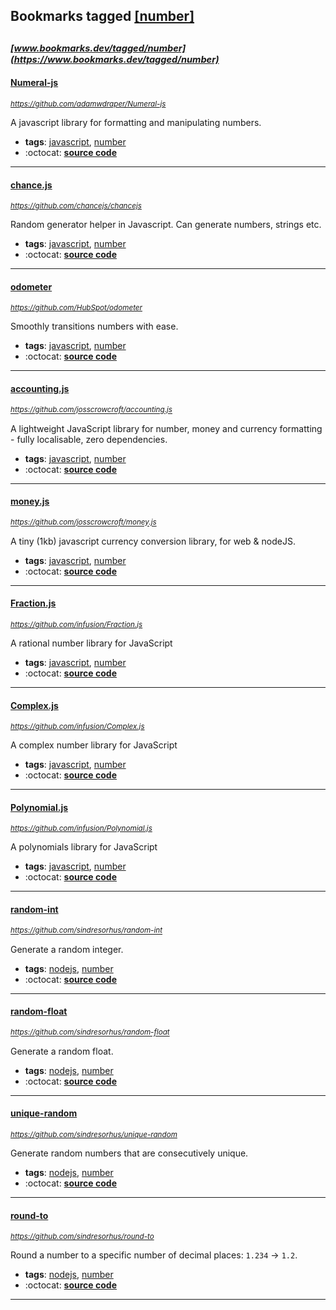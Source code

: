 ## Bookmarks tagged [[number]](https://www.bookmarks.dev?q=[number])

_<sup><sup>[www.bookmarks.dev/tagged/number](https://www.bookmarks.dev/tagged/number)</sup></sup>_
---
#### [Numeral-js](https://github.com/adamwdraper/Numeral-js)
_<sup>https://github.com/adamwdraper/Numeral-js</sup>_

A javascript library for formatting and manipulating numbers.
* **tags**: [javascript](../tagged/javascript.md), [number](../tagged/number.md)
* :octocat: **[source code](https://github.com/adamwdraper/Numeral-js)**
---
#### [chance.js](https://github.com/chancejs/chancejs)
_<sup>https://github.com/chancejs/chancejs</sup>_

Random generator helper in Javascript. Can generate numbers, strings etc.
* **tags**: [javascript](../tagged/javascript.md), [number](../tagged/number.md)
* :octocat: **[source code](https://github.com/chancejs/chancejs)**
---
#### [odometer](https://github.com/HubSpot/odometer)
_<sup>https://github.com/HubSpot/odometer</sup>_

Smoothly transitions numbers with ease.
* **tags**: [javascript](../tagged/javascript.md), [number](../tagged/number.md)
* :octocat: **[source code](https://github.com/HubSpot/odometer)**
---
#### [accounting.js](https://github.com/josscrowcroft/accounting.js)
_<sup>https://github.com/josscrowcroft/accounting.js</sup>_

A lightweight JavaScript library for number, money and currency formatting - fully localisable, zero dependencies.
* **tags**: [javascript](../tagged/javascript.md), [number](../tagged/number.md)
* :octocat: **[source code](https://github.com/josscrowcroft/accounting.js)**
---
#### [money.js](https://github.com/josscrowcroft/money.js)
_<sup>https://github.com/josscrowcroft/money.js</sup>_

A tiny (1kb) javascript currency conversion library, for web & nodeJS.
* **tags**: [javascript](../tagged/javascript.md), [number](../tagged/number.md)
* :octocat: **[source code](https://github.com/josscrowcroft/money.js)**
---
#### [Fraction.js](https://github.com/infusion/Fraction.js)
_<sup>https://github.com/infusion/Fraction.js</sup>_

A rational number library for JavaScript
* **tags**: [javascript](../tagged/javascript.md), [number](../tagged/number.md)
* :octocat: **[source code](https://github.com/infusion/Fraction.js)**
---
#### [Complex.js](https://github.com/infusion/Complex.js)
_<sup>https://github.com/infusion/Complex.js</sup>_

A complex number library for JavaScript
* **tags**: [javascript](../tagged/javascript.md), [number](../tagged/number.md)
* :octocat: **[source code](https://github.com/infusion/Complex.js)**
---
#### [Polynomial.js](https://github.com/infusion/Polynomial.js)
_<sup>https://github.com/infusion/Polynomial.js</sup>_

A polynomials library for JavaScript
* **tags**: [javascript](../tagged/javascript.md), [number](../tagged/number.md)
* :octocat: **[source code](https://github.com/infusion/Polynomial.js)**
---
#### [random-int](https://github.com/sindresorhus/random-int)
_<sup>https://github.com/sindresorhus/random-int</sup>_

Generate a random integer.
* **tags**: [nodejs](../tagged/nodejs.md), [number](../tagged/number.md)
* :octocat: **[source code](https://github.com/sindresorhus/random-int)**
---
#### [random-float](https://github.com/sindresorhus/random-float)
_<sup>https://github.com/sindresorhus/random-float</sup>_

Generate a random float.
* **tags**: [nodejs](../tagged/nodejs.md), [number](../tagged/number.md)
* :octocat: **[source code](https://github.com/sindresorhus/random-float)**
---
#### [unique-random](https://github.com/sindresorhus/unique-random)
_<sup>https://github.com/sindresorhus/unique-random</sup>_

Generate random numbers that are consecutively unique.
* **tags**: [nodejs](../tagged/nodejs.md), [number](../tagged/number.md)
* :octocat: **[source code](https://github.com/sindresorhus/unique-random)**
---
#### [round-to](https://github.com/sindresorhus/round-to)
_<sup>https://github.com/sindresorhus/round-to</sup>_

Round a number to a specific number of decimal places: `1.234` → `1.2`.
* **tags**: [nodejs](../tagged/nodejs.md), [number](../tagged/number.md)
* :octocat: **[source code](https://github.com/sindresorhus/round-to)**
---
